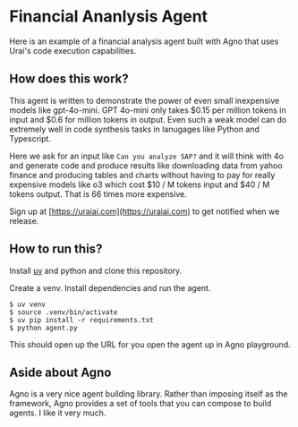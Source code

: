 # Financial Ananlysis Agent

Here is an example of a financial analysis agent built with Agno that uses Urai's code
execution capabilities.

## How does this work?

This agent is written to demonstrate the power of even small inexpensive models like gpt-4o-mini.
GPT 4o-mini only takes $0.15 per million tokens in input and $0.6 for million tokens in output.
Even such a weak model can do extremely well in code synthesis tasks in lanugages like Python and
Typescript.

Here we ask for an input like `Can you analyze SAP?` and it will think with 4o and generate code 
and produce results like downloading data from yahoo finance and producing tables and charts without
having to pay for really expensive models like o3 which cost $10 / M tokens input and $40 / M tokens
output. That is 66 times more expensive.

Sign up at [https://uraiai.com](https://uraiai.com) to get notified when we release.

## How to run this?

Install [uv](https://github.com/astral-sh/uv) and python and clone this repository.

Create a venv. Install dependencies and run the agent.

```
$ uv venv
$ source .venv/bin/activate
$ uv pip install -r requirements.txt
$ python agent.py
```

This should open up the URL for you open the agent up in Agno playground. 

## Aside about Agno

Agno is a very nice agent building library. Rather than imposing itself as the framework, Agno
provides a set of tools that you can compose to build agents. I like it very much.
